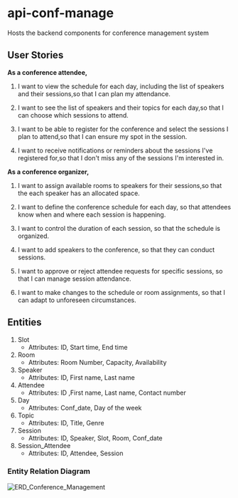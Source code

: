 # api-conf-manage

Hosts the backend components for conference management system

## User Stories

**As a conference attendee,**

1. I want to view the schedule for each day, including the list of speakers and their sessions,so that I can plan my attendance.

2. I want to see the list of speakers and their topics for each day,so that I can choose which sessions to attend.

3. I want to be able to register for the conference and select the sessions I plan to attend,so that I can ensure my spot in the session.

4. I want to receive notifications or reminders about the sessions I've registered for,so that I don't miss any of the sessions I'm interested in.

**As a conference organizer,**

1. I want to assign available rooms to speakers for their sessions,so that the each speaker has an allocated space.

2. I want to define the conference schedule for each day, so that attendees know when and where each session is happening.

3. I want to control the duration of each session, so that the schedule is organized.

4. I want to add speakers to the conference, so that they can conduct sessions.

5. I want to approve or reject attendee requests for specific sessions, so that I can manage session attendance.

6. I want to make changes to the schedule or room assignments, so that I can adapt to unforeseen circumstances.

## Entities

1. Slot
   - Attributes: ID, Start time, End time
2. Room
   - Attributes: Room Number, Capacity, Availability
3. Speaker
   - Attributes: ID, First name, Last name
4. Attendee
   - Attributes: ID ,First name, Last name, Contact number
5. Day
   - Attributes: Conf_date, Day of the week
6. Topic
   - Attributes: ID, Title, Genre
7. Session
   - Attributes: ID, Speaker, Slot, Room, Conf_date
8. Session_Attendee
   - Attributes: ID, Attendee, Session

### Entity Relation Diagram

![ERD_Conference_Management](https://github.com/Sobikanth/api-conf-manage/assets/77259477/766e9e09-67d6-424d-a05d-398f92d3175a)
